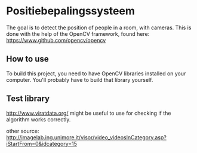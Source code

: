 # Positiebepalingssysteem
The goal is to detect the position of people in a room, with cameras. This is done with the help of the OpenCV framework, found here: <https://www.github.com/opencv/opencv>

## How to use
To build this project, you need to have OpenCV libraries installed on your computer. You'll probably have to build that library yourself.

## Test library

http://www.viratdata.org/ might be useful to use for checking if the algorithm works correctly.

other source: http://imagelab.ing.unimore.it/visor/video_videosInCategory.asp?iStartFrom=0&idcategory=15